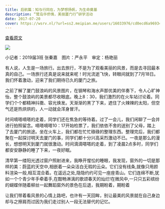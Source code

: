 ```yaml
---
title: 启航篇：知与行同在，为梦想扬帆，为生命奠基
description: “鹭岛华侨情，美丽厦门行”研学活动
date: 2017-07-20
cover: https://wsrv.nl/?url=ss2.meipian.me/users/16033976/cd0ecd6a96934027a272c9d9ba54c9a7.jpg
---
```


[查看原文](https://www.meipian.cn/ogredc8)

![](https://wsrv.nl/?url=ss2.meipian.me/users/16033976/cd0ecd6a96934027a272c9d9ba54c9a7.jpg)

小记者：2019届3班 张秦嘉　图片：严永平　审定：杨艳丽

有人说，人生是一场旅行。出去旅行，不是为了观看美丽的风景，而是去寻回最本真的自己。一场旅行还真是说来就来呢！时光流逝飞快，转眼间就到了7月18日。我们怀着激动，迎来了我们期待已久的厦门之旅。

之前了解了厦门鼓浪屿的风景图片，在钢琴和海水声那优美的伴奏下，令人心旷神怡，整个鼓浪屿的美景都尽收眼底。晚上8：30，我们激烈的在火车站讨论着。同学们个个都精神抖擞、容光焕发。天渐渐的黑了下来，遮住了火辣辣的太阳，但空气还是热烘烘的，人一动就会浑身冒汗。

时间嘀嗒嘀嗒的走着，同学们还在焦急的等待着。过了一会儿，我们闲聊了一会并进行拍照留念。嘀嗒嘀嗒10：17开始检票了，我们依依不舍的送别了父母，踏上了去厦门的旅途。坐在火车上，我们都在忙忙碌碌的整理东西。整理完后，我们都聚在一起探讨明天去厦门的事，同学们都十分兴高采烈激动不已。一夜是那么的漫长，想想明天到厦门就很激动。时间滴滴嗒嗒的走着，到了凌晨2点多时，同学们都安安静静的睡了下来，一夜好眠。

清早第一缕阳光透过窗户照射进来，我睁开惺忪的睡眼，我发现，窗外的一切是那样的美：蔚蓝的天空中,相嵌着一朵朵洁白无瑕的云朵。它们没有线条,就像只用颜料渲染一般,相互混合着。在遥远之处,隐隐约约可见一座座青山。它们连绵不断,犹如一个个青少年手牵着手,在酣畅淋漓的歌颂春天的灿烂!在微风中,一只只五彩缤纷的蝴蝶伴随着柳丝一起舞蹈窗外的景色在后退，我期盼着，期盼着

让我们带着看风景的心情上路吧，也许有一天回眸，别让最美的风景就在自己身边却与之擦肩而过因为我们走过别人一段无法替代的记忆。
